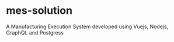 # mes-solution
 A Manufacturing Execution System developed using Vuejs, Nodejs, GraphQL and Postgress
